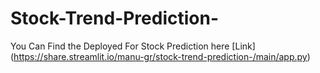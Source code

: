 # Stock-Trend-Prediction-

You Can Find the Deployed For Stock Prediction here [Link] (https://share.streamlit.io/manu-gr/stock-trend-prediction-/main/app.py)
